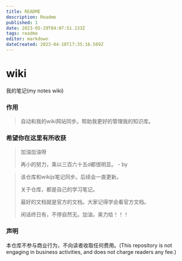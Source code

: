 ```yaml
---
title: README
description: Readme
published: 1
date: 2023-05-29T04:07:51.133Z
tags: readme
editor: markdown
dateCreated: 2023-04-18T17:35:16.569Z
---
```


# wiki
我的笔记(my notes wiki)


### 作用
> 自动和我的wiki网站同步。帮助我更好的管理我的知识库。


### 希望你在这里有所收获
> 加油加油呀
>
> 再小的努力，乘以三百六十五d都很明显。 - by 


> 该仓库和wikijs笔记同步。后续会一直更新。
>
> 关于仓库，都是自己的学习笔记。
> 
> 最好的文档就是官方的文档。大家记得学会看官方文档。
>
> 闲话终日有，不停自然无。加油，奥力给！！！

### 声明
本仓库不参与商业行为，不向读者收取任何费用。(This repository is not engaging in business activities, and does not charge readers any fee.)


